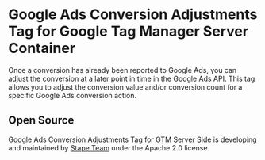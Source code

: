 # Google Ads Conversion Adjustments Tag for Google Tag Manager Server Container

Once a conversion has already been reported to Google Ads, you can adjust the conversion at a later point in time in the Google Ads API.
This tag allows you to adjust the conversion value and/or conversion count for a specific Google Ads conversion action.

## Open Source

Google Ads Conversion Adjustments Tag for GTM Server Side is developing and maintained by [Stape Team](https://stape.io/) under the Apache 2.0 license.

